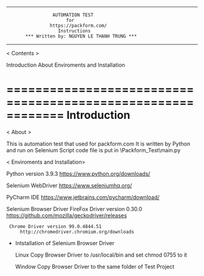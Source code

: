 ___________________________________________________________

                     AUTOMATION TEST
                          for
                    https://packform.com/
                       Instructions
           *** Written by: NGUYEN LE THANH TRUNG ***
____________________________________________________________


< Contents >

Introduction
 About
 Enviroments and Installation

============================================================
Introduction
============================================================

< About >

  This is automation test that used for packform.com
  It is written by Python and run on Selenium
  Script code file is put in \Packform_Test\main.py

< Enviroments and Installation>

  Python version 3.9.3
     https://www.python.org/downloads/

  Selenium WebDriver
     https://www.seleniumhq.org/

  PyCharm IDE
     https://www.jetbrains.com/pycharm/download/

  Selenium Browser Driver
     FireFox Driver version 0.30.0
         https://github.com/mozilla/geckodriver/releases

     Chrome Driver version 99.0.4844.51
         http://chromedriver.chromium.org/downloads

  * Intstallation of Selenium Browser Driver

     Linux
         Copy Browser Driver to /usr/local/bin
         and set chmod 0755 to it

     Window
         Copy Browser Driver to the same folder of Test Project
	


  
